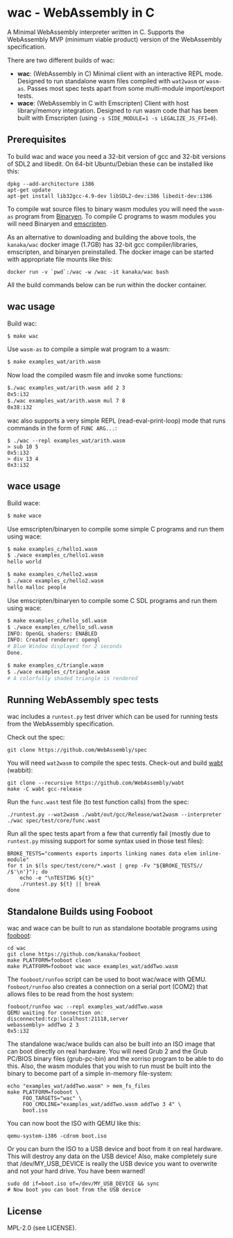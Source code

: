 # wac - WebAssembly in C

A Minimal WebAssembly interpreter written in C. Supports the
WebAssembly MVP (minimum viable product) version of the WebAssembly
specification.

There are two different builds of wac:

* **wac**: (WebAssembly in C) Minimal client with an interactive REPL
  mode. Designed to run standalone wasm files compiled with
  `wat2wasm` or `wasm-as`. Passes most spec tests apart from some
  multi-module import/export tests.
* **wace**: (WebAssembly in C with Emscripten) Client with host
  library/memory integration. Designed to run wasm code that has been
  built with Emscripten (using `-s SIDE_MODULE=1 -s LEGALIZE_JS_FFI=0`).

## Prerequisites

To build wac and wace you need a 32-bit version of gcc and 32-bit
versions of SDL2 and libedit. On 64-bit Ubuntu/Debian these can be
installed like this:

```
dpkg --add-architecture i386
apt-get update
apt-get install lib32gcc-4.9-dev libSDL2-dev:i386 libedit-dev:i386
```

To compile wat source files to binary wasm modules you will need the
`wasm-as` program from [Binaryen](https://github.com/WebAssembly/binaryen).
To compile C programs to wasm modules you will need Binaryen and
[emscripten](https://github.com/kanaka/emscripten).

As an alternative to downloading and building the above tools, the
`kanaka/wac` docker image (1.7GB) has 32-bit gcc compiler/libraries,
emscripten, and binaryen preinstalled. The docker image can be started
with appropriate file mounts like this:

```
docker run -v `pwd`:/wac -w /wac -it kanaka/wac bash
```

All the build commands below can be run within the docker container.


## wac usage

Build wac:

```bash
$ make wac
```

Use `wasm-as` to compile a simple wat program to a wasm:

```bash
$ make examples_wat/arith.wasm
```

Now load the compiled wasm file and invoke some functions:

```bash
$./wac examples_wat/arith.wasm add 2 3
0x5:i32
$./wac examples_wat/arith.wasm mul 7 8
0x38:i32
```

wac also supports a very simple REPL (read-eval-print-loop) mode that
runs commands in the form of `FUNC ARG...`:

```
$ ./wac --repl examples_wat/arith.wasm
> sub 10 5
0x5:i32
> div 13 4
0x3:i32
```

## wace usage

Build wace:

```bash
$ make wace
```

Use emscripten/binaryen to compile some simple C programs and run them
using wace:

```bash
$ make examples_c/hello1.wasm
$ ./wace examples_c/hello1.wasm
hello world

$ make examples_c/hello2.wasm
$ ./wace examples_c/hello2.wasm
hello malloc people
```

Use emscripten/binaryen to compile some C SDL programs and run them
using wace:

```bash
$ make examples_c/hello_sdl.wasm
$ ./wace examples_c/hello_sdl.wasm
INFO: OpenGL shaders: ENABLED
INFO: Created renderer: opengl
# Blue Window displayed for 2 seconds
Done.

$ make examples_c/triangle.wasm
$ ./wace examples_c/triangle.wasm
# A colorfully shaded triangle is rendered
```

## Running WebAssembly spec tests

wac includes a `runtest.py` test driver which can be used for running
tests from the WebAssembly specification.

Check out the spec:

```
git clone https://github.com/WebAssembly/spec
```

You will need `wat2wasm` to compile the spec tests. Check-out and
build [wabt](https://github.com/WebAssembly/wabt) (wabbit):

```
git clone --recursive https://github.com/WebAssembly/wabt
make -C wabt gcc-release
```

Run the `func.wast` test file (to test function calls) from the spec:

```
./runtest.py --wat2wasm ./wabt/out/gcc/Release/wat2wasm --interpreter ./wac spec/test/core/func.wast
```

Run all the spec tests apart from a few that currently fail (mostly due to
`runtest.py` missing support for some syntax used in those test files):

```
BROKE_TESTS="comments exports imports linking names data elem inline-module"
for t in $(ls spec/test/core/*.wast | grep -Fv "${BROKE_TESTS// /$'\n'}"); do
    echo -e "\nTESTING ${t}"
    ./runtest.py ${t} || break
done
```


## Standalone Builds using Fooboot

wac and wace can be built to run as standalone bootable programs
using [fooboot](https://github.com/kanaka/fooboot):

```
cd wac
git clone https://github.com/kanaka/fooboot
make PLATFORM=fooboot clean
make PLATFORM=fooboot wac wace examples_wat/addTwo.wasm
```

The `fooboot/runfoo` script can be used to boot wac/wace with QEMU.
`fooboot/runfoo` also creates a connection on a serial port (COM2)
that allows files to be read from the host system:

```
fooboot/runfoo wac --repl examples_wat/addTwo.wasm
QEMU waiting for connection on: disconnected:tcp:localhost:21118,server
webassembly> addTwo 2 3
0x5:i32
```

The standalone wac/wace builds can also be built into an ISO image
that can boot directly on real hardware. You will need Grub 2 and the
Grub PC/BIOS binary files (grub-pc-bin) and the xorriso program to be
able to do this. Also, the wasm modules that you wish to run must be
built into the binary to become part of a simple in-memory
file-system:

```
echo "examples_wat/addTwo.wasm" > mem_fs_files
make PLATFORM=fooboot \
     FOO_TARGETS="wac" \
     FOO_CMDLINE="examples_wat/addTwo.wasm addTwo 3 4" \
     boot.iso
```

You can now boot the ISO with QEMU like this:

```
qemu-system-i386 -cdrom boot.iso
```

Or you can burn the ISO to a USB device and boot from it on real
hardware.  This will destroy any data on the USB device! Also, make
completely sure that /dev/MY\_USB\_DEVICE is really the USB device you
want to overwrite and not your hard drive. You have been warned!

```
sudo dd if=boot.iso of=/dev/MY_USB_DEVICE && sync
# Now boot you can boot from the USB device
```

## License

MPL-2.0 (see LICENSE).

